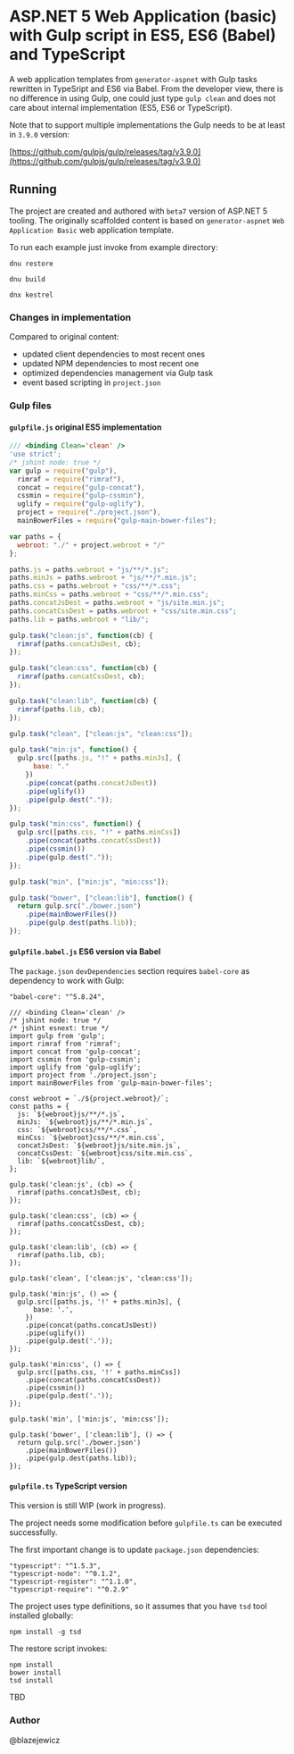 # ASP.NET 5 Web Application (basic) with Gulp script in ES5, ES6 (Babel) and TypeScript

A web application templates from `generator-aspnet` with Gulp tasks rewritten in TypeSript and ES6 via Babel.
From the developer view, there is no difference in using Gulp, one could just type `gulp clean` and does not care about internal implementation (ES5, ES6 or TypeScript).

Note that to support multiple implementations the Gulp needs to be at least in `3.9.0` version:

[https://github.com/gulpjs/gulp/releases/tag/v3.9.0](https://github.com/gulpjs/gulp/releases/tag/v3.9.0)

## Running

The project are created and authored with `beta7` version of ASP.NET 5 tooling. The originally scaffolded content is based on `generator-aspnet` `Web Application Basic` web application template.

To run each example just invoke from example directory:
```
dnu restore

dnu build

dnx kestrel
```

### Changes in implementation

Compared to original content:

- updated client dependencies to most recent ones
- updated NPM dependencies to most recent one
- optimized dependencies management via Gulp task
- event based scripting in `project.json`

### Gulp files

#### `gulpfile.js` original ES5 implementation

```JavaScript
/// <binding Clean='clean' />
'use strict';
/* jshint node: true */
var gulp = require("gulp"),
  rimraf = require("rimraf"),
  concat = require("gulp-concat"),
  cssmin = require("gulp-cssmin"),
  uglify = require("gulp-uglify"),
  project = require("./project.json"),
  mainBowerFiles = require("gulp-main-bower-files");

var paths = {
  webroot: "./" + project.webroot + "/"
};

paths.js = paths.webroot + "js/**/*.js";
paths.minJs = paths.webroot + "js/**/*.min.js";
paths.css = paths.webroot + "css/**/*.css";
paths.minCss = paths.webroot + "css/**/*.min.css";
paths.concatJsDest = paths.webroot + "js/site.min.js";
paths.concatCssDest = paths.webroot + "css/site.min.css";
paths.lib = paths.webroot + "lib/";

gulp.task("clean:js", function(cb) {
  rimraf(paths.concatJsDest, cb);
});

gulp.task("clean:css", function(cb) {
  rimraf(paths.concatCssDest, cb);
});

gulp.task("clean:lib", function(cb) {
  rimraf(paths.lib, cb);
});

gulp.task("clean", ["clean:js", "clean:css"]);

gulp.task("min:js", function() {
  gulp.src([paths.js, "!" + paths.minJs], {
      base: "."
    })
    .pipe(concat(paths.concatJsDest))
    .pipe(uglify())
    .pipe(gulp.dest("."));
});

gulp.task("min:css", function() {
  gulp.src([paths.css, "!" + paths.minCss])
    .pipe(concat(paths.concatCssDest))
    .pipe(cssmin())
    .pipe(gulp.dest("."));
});

gulp.task("min", ["min:js", "min:css"]);

gulp.task("bower", ["clean:lib"], function() {
  return gulp.src("./bower.json")
    .pipe(mainBowerFiles())
    .pipe(gulp.dest(paths.lib));
});
```

#### `gulpfile.babel.js` ES6 version via Babel

The `package.json` `devDependencies` section requires `babel-core` as dependency to work with Gulp:
```
"babel-core": "^5.8.24",
```

```
/// <binding Clean='clean' />
/* jshint node: true */
/* jshint esnext: true */
import gulp from 'gulp';
import rimraf from 'rimraf';
import concat from 'gulp-concat';
import cssmin from 'gulp-cssmin';
import uglify from 'gulp-uglify';
import project from './project.json';
import mainBowerFiles from 'gulp-main-bower-files';

const webroot = `./${project.webroot}/`;
const paths = {
  js: `${webroot}js/**/*.js`,
  minJs: `${webroot}js/**/*.min.js`,
  css: `${webroot}css/**/*.css`,
  minCss: `${webroot}css/**/*.min.css`,
  concatJsDest: `${webroot}js/site.min.js`,
  concatCssDest: `${webroot}css/site.min.css`,
  lib: `${webroot}lib/`,
};

gulp.task('clean:js', (cb) => {
  rimraf(paths.concatJsDest, cb);
});

gulp.task('clean:css', (cb) => {
  rimraf(paths.concatCssDest, cb);
});

gulp.task('clean:lib', (cb) => {
  rimraf(paths.lib, cb);
});

gulp.task('clean', ['clean:js', 'clean:css']);

gulp.task('min:js', () => {
  gulp.src([paths.js, '!' + paths.minJs], {
      base: '.',
    })
    .pipe(concat(paths.concatJsDest))
    .pipe(uglify())
    .pipe(gulp.dest('.'));
});

gulp.task('min:css', () => {
  gulp.src([paths.css, '!' + paths.minCss])
    .pipe(concat(paths.concatCssDest))
    .pipe(cssmin())
    .pipe(gulp.dest('.'));
});

gulp.task('min', ['min:js', 'min:css']);

gulp.task('bower', ['clean:lib'], () => {
  return gulp.src('./bower.json')
    .pipe(mainBowerFiles())
    .pipe(gulp.dest(paths.lib));
});
```

#### `gulpfile.ts` TypeScript version

This version is still WIP (work in progress).

The project needs some modification before `gulpfile.ts` can be executed successfully.

The first important change is to update `package.json` dependencies:
```
"typescript": "^1.5.3",
"typescript-node": "^0.1.2",
"typescript-register": "^1.1.0",
"typescript-require": "^0.2.9"
```

The project uses type definitions, so it assumes that you have `tsd` tool installed globally:
```
npm install -g tsd
```

The restore script invokes:
```
npm install
bower install
tsd install
```

TBD


### Author

@blazejewicz
